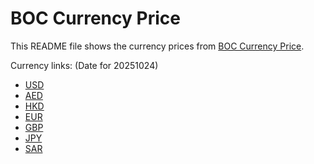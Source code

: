 # BOC Currency Price

This README file shows the currency prices from [BOC Currency Price](https://www.boc.cn/sourcedb/whpj/).

Currency links: (Date for 20251024)

- [USD](https://bocurrencyprice.techina.science/BOC_CURRENCY_PRICE/USD/20251024.json)
- [AED](https://bocurrencyprice.techina.science/BOC_CURRENCY_PRICE/AED/20251024.json)
- [HKD](https://bocurrencyprice.techina.science/BOC_CURRENCY_PRICE/HKD/20251024.json)
- [EUR](https://bocurrencyprice.techina.science/BOC_CURRENCY_PRICE/EUR/20251024.json)
- [GBP](https://bocurrencyprice.techina.science/BOC_CURRENCY_PRICE/GBP/20251024.json)
- [JPY](https://bocurrencyprice.techina.science/BOC_CURRENCY_PRICE/JPY/20251024.json)
- [SAR](https://bocurrencyprice.techina.science/BOC_CURRENCY_PRICE/SAR/20251024.json)
